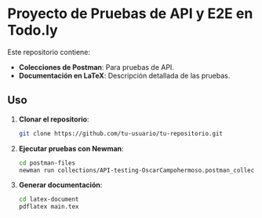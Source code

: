 # Proyecto de Pruebas de API y E2E en Todo.ly

Este repositorio contiene:

- **Colecciones de Postman**: Para pruebas de API.
- **Documentación en LaTeX**: Descripción detallada de las pruebas.

## Uso

1. **Clonar el repositorio**:

   ```bash
   git clone https://github.com/tu-usuario/tu-repositorio.git
   ```

2. **Ejecutar pruebas con Newman**:

   ```bash
   cd postman-files
   newman run collections/API-testing-OscarCampohermoso.postman_collection.json -e environments/QAenv-OscarCampohermoso.postman_environment.json
   ```

3. **Generar documentación**:

   ```bash
   cd latex-document
   pdflatex main.tex
   ```

